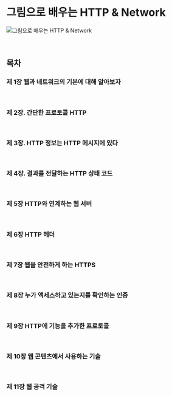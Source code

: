 # 그림으로 배우는 HTTP & Network

![그림으로 배우는 HTTP &amp; Network](http://image.yes24.com/momo/TopCate448/MidCate010/44791452.jpg)

<br>



## 목차

### 제 1장 웹과 네트워크의 기본에 대해 알아보자

<br>



### 제 2장. 간단한 프로토콜 HTTP

<br>



### 제 3장. HTTP 정보는 HTTP 메시지에 있다

<br>



### 제 4장. 결과를 전달하는 HTTP 상태 코드

<br>



### 제 5장 HTTP와 연계하는 웹 서버

<br>



### 제 6장 HTTP 헤더

<br>



### 제 7장 웹을 안전하게 하는 HTTPS

<br>



### 제 8장 누가 액세스하고 있는지를 확인하는 인증

<br>



### 제 9장 HTTP에 기능을 추가한 프로토콜

<br>



### 제 10장 웹 콘텐츠에서 사용하는 기술

<br>



### 제 11장 웹 공격 기술
